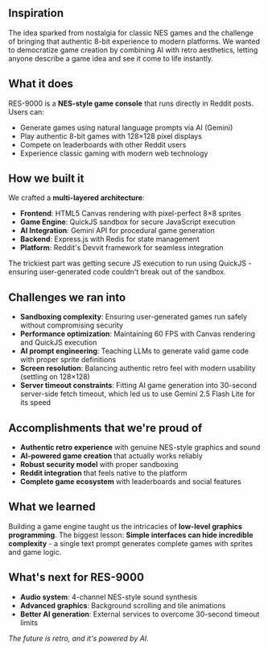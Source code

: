 ## Inspiration

The idea sparked from nostalgia for classic NES games and the challenge of bringing that authentic 8-bit experience to modern platforms. We wanted to democratize game creation by combining AI with retro aesthetics, letting anyone describe a game idea and see it come to life instantly.

## What it does

RES-9000 is a **NES-style game console** that runs directly in Reddit posts. Users can:
- Generate games using natural language prompts via AI (Gemini)
- Play authentic 8-bit games with 128×128 pixel displays
- Compete on leaderboards with other Reddit users
- Experience classic gaming with modern web technology

## How we built it

We crafted a **multi-layered architecture**:
- **Frontend**: HTML5 Canvas rendering with pixel-perfect 8×8 sprites
- **Game Engine**: QuickJS sandbox for secure JavaScript execution
- **AI Integration**: Gemini API for procedural game generation
- **Backend**: Express.js with Redis for state management
- **Platform**: Reddit's Devvit framework for seamless integration

The trickiest part was getting secure JS execution to run using QuickJS - ensuring user-generated code couldn't break out of the sandbox.

## Challenges we ran into

- **Sandboxing complexity**: Ensuring user-generated games run safely without compromising security
- **Performance optimization**: Maintaining 60 FPS with Canvas rendering and QuickJS execution
- **AI prompt engineering**: Teaching LLMs to generate valid game code with proper sprite definitions
- **Screen resolution**: Balancing authentic retro feel with modern usability (settling on 128×128)
- **Server timeout constraints**: Fitting AI game generation into 30-second server-side fetch timeout, which led us to use Gemini 2.5 Flash Lite for its speed

## Accomplishments that we're proud of

- **Authentic retro experience** with genuine NES-style graphics and sound
- **AI-powered game creation** that actually works reliably
- **Robust security model** with proper sandboxing
- **Reddit integration** that feels native to the platform
- **Complete game ecosystem** with leaderboards and social features

## What we learned

Building a game engine taught us the intricacies of **low-level graphics programming**. The biggest lesson: **Simple interfaces can hide incredible complexity** - a single text prompt generates complete games with sprites and game logic.

## What's next for RES-9000

- **Audio system**: 4-channel NES-style sound synthesis
- **Advanced graphics**: Background scrolling and tile animations
- **Better AI generation**: External services to overcome 30-second timeout limits

*The future is retro, and it's powered by AI.*
